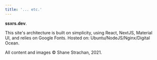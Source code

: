 ```yaml
---
title: '... etc.'
---
```


**ssxrs.dev**.

This site's architecture is built on simplicity, using React, NextJS, Material UI, and relies on Google Fonts. Hosted on: Ubuntu/NodeJS/Nginx/Digital Ocean.

All content and images © Shane Strachan, 2021. 